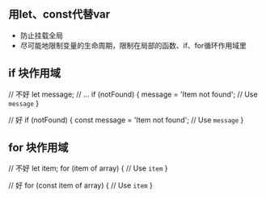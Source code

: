 ## 用let、const代替var
* 防止挂载全局
* 尽可能地限制变量的生命周期，限制在局部的函数、if、for循环作用域里

## if 块作用域
// 不好
let message;
// ...
if (notFound) {
  message = 'Item not found';
  // Use `message`
}

// 好
if (notFound) {
  const message = 'Item not found';
  // Use `message`
}

## for 块作用域
// 不好
let item;
for (item of array) {
  // Use `item`
}

// 好
for (const item of array) {
  // Use `item`
}